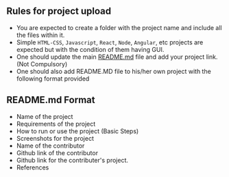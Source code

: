 ## Rules for project upload
- You are expected to create a folder with the project name and include all the files within it.
- Simple `HTML-CSS`, `Javascript`, `React`, `Node`, `Angular`, etc projects are expected but with the condition of them having GUI.
- One should update the main [README.md](https://github.com/Gaurav8604/Project-Guide/blob/main/README.md) file and add your project link. (Not Compulsory)
- One should also add README.MD file to his/her own project with the following format provided

## README.md Format
- Name of the project
- Requirements of the project
- How to run or use the project (Basic Steps)
- Screenshots for the project
- Name of the contributor
- Github link of the contributor
- Github link for the contributer's project.
- References